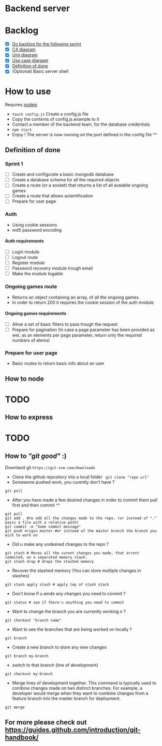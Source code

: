 # Backend server

# Backlog
- [x] [Do backlog for the following sprint](../docs/architecture/backend/README.md)
- [x] [C4 diagram](../docs/architecture/backend/)
- [x] [Uml diagram](../docs/architecture/backend/)
- [x] [Use case diargam](../docs/architecture/backend)
- [x] [Definition of done](../docs/architecture/backend)
- [x] \(Optional) Basic server shell

# How to use

Requires [nodejs](https://nodejs.org/en/)

- ```touch config.js``` Create a config.js file
- Copy the contents of config.js.example to it
- Contact a member of the backend team, for the database credentials
- ```npm start```
- Enjoy ! The server is now running on the port defined in the config file ^^

## Definition of done
### Sprint 1

- [ ] Create and configurate a basic mongodb database 
- [ ] Create a database schema for all the required objects
- [ ] Create a route (or a socket) that returns a list of all avaiable ongoing games
- [ ] Create a route that allows autentification
- [ ] Prepare for user page

### Auth 
- Using cookie sessions
- md5 password encoding 

#### Auth requirements
- [ ] Login module
- [ ] Logout route
- [ ] Register module
- [ ] Password recovery module trough email
- [ ] Make the module togable

### Ongoing games route
- Returns an object containing an array, of all the ongoing games.
- In order to return 200 it requires the cookie session of the auth module.

#### Ongoing games requirements
- [ ] Allow a set of basic filters to pass trough the request
- [ ] Prepare for pagination (In case a page parameter has been provided as wel, as an elements per page parameter, return only the required numbers of elems)

### Prepare for user page
- Basic routes to return basic info about an user


## How to node
# TODO

## How to express
# TODO

## How to *"git good"* :)

Downlaod git ```https://git-scm.com/downloads```

- Clone the github repository into a local folder
``` git clone "repo url"```
- Somewone pushed work, you curently don't have ? 
```
git pull
```

- After you have made a few desired changes in order to commit them pull first and then commit ^^
```
git pull
git add . #to add all the changes made to the repo. (or instead of "." passs a file with a relative path)
git commit -m "Some commit message"
git push origin master #or instead of the master branch the branch you wich to work on
```

- Did u make any undesired changes to the repo ? 
```
git stash # Moves all the curent changes you made, that arrent commited, on a separated memory stash.
git stash drop # drops the stashed memory
```

- Recover the stashed memory (You can store multiple changes in stashes)
```
git stash apply stash # apply top of stash stack
```

- Don't know if u amde any changes you need to commit  ? 
```
git status # see if there's anything you need to commit
```

- Want to change the branch you are currently working n ? 
```
git checkout "branch name"
```

- Want to see the branches that are being worked on locally ? 
```
git branch
```

- Create a new branch to store any new changes
```
git branch my-branch
```

- switch to that branch (line of development)
```
git checkout my-branch
```

- Merge lines of development together. 
This command is typically used to combine changes made on two distinct branches. 
For example, a developer would merge when they want to combine changes from a feature branch into the master branch for deployment.
```
git merge
```

## For more please check out https://guides.github.com/introduction/git-handbook/
